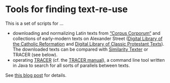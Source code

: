 # Tools for finding text-re-use

This is a set of scripts for …
* downloading and normalizing Latin texts from [“Corpus Corporum“](http://www.mlat.uzh.ch/MLS/) and collections of early-modern texts on Alexander Street ([Digital Library of the Catholic Reformation](https://search.alexanderstreet.com/dlcr) and [Digital Library of Classic Protestant Texts](https://search.alexanderstreet.com/tcpt)). The downloaded texts can be compared with [Similarity Texter](https://people.f4.htw-berlin.de/~weberwu/simtexter/app.html) or TRACER (see below).
* operating [TRACER](https://www.etrap.eu/research/tracer/) (cf. the [TRACER manual](https://tracer.gitbook.io/manual/)), a command line tool written in Java to search for all sorts of parallels between texts.

See [this blog post](https://dhlab.hypotheses.org/2322) for details.
